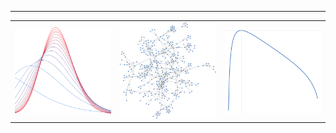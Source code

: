 
---
<table style="width:100%; table-layout: fixed;">
 <tr>
  <td style="width:33.3%; overflow: hidden; border: none;">
   <img src="variational_EB.svg" style="width:100%; height:auto;">
  </td>
  <td style="width:33.3%; overflow: hidden; border: none;">
   <img src="random_graph.svg" style="width:100%; height:auto;">
  </td>
  <td style="width:33.3%; overflow: hidden; border: none;">
   <img src="plot_ml.svg" style="width:100%; height:auto;">
  </td>
 </tr>
</table>

<!--
**gleday/gleday** is a ✨ _special_ ✨ repository because its `README.md` (this file) appears on your GitHub profile.

Here are some ideas to get you started:

- 🔭 I’m currently working on ...
- 🌱 I’m currently learning ...
- 👯 I’m looking to collaborate on ...
- 🤔 I’m looking for help with ...
- 💬 Ask me about ...
- 📫 How to reach me: ...
- 😄 Pronouns: ...
- ⚡ Fun fact: ...
-->
